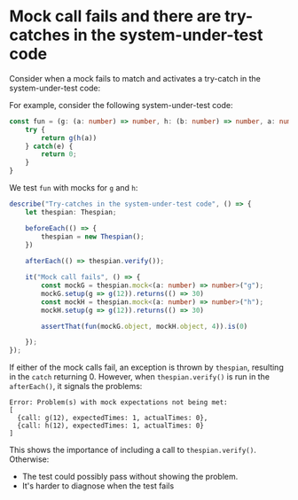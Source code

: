 # Mock call fails and there are try-catches in the system-under-test code

Consider when a mock fails to match and activates a try-catch in the system-under-test code:

For example, consider the following system-under-test code:

```typescript
const fun = (g: (a: number) => number, h: (b: number) => number, a: number): number => {
    try {
        return g(h(a))
    } catch(e) {
        return 0;
    }
}
```

We test `fun` with mocks for `g` and `h`:

```typescript
describe("Try-catches in the system-under-test code", () => {
    let thespian: Thespian;

    beforeEach(() => {
        thespian = new Thespian();
    })
  
    afterEach(() => thespian.verify());

    it("Mock call fails", () => {
        const mockG = thespian.mock<(a: number) => number>("g");
        mockG.setup(g => g(12)).returns(() => 30)
        const mockH = thespian.mock<(a: number) => number>("h");
        mockH.setup(g => g(12)).returns(() => 30)

        assertThat(fun(mockG.object, mockH.object, 4)).is(0)

    });
});
```

If either of the mock calls fail, an exception is thrown by `thespian`, resulting in the `catch` returning 0.
However, when `thespian.verify()` is run in the `afterEach()`, it signals the problems:

```
Error: Problem(s) with mock expectations not being met:
[
  {call: g(12), expectedTimes: 1, actualTimes: 0}, 
  {call: h(12), expectedTimes: 1, actualTimes: 0}
]
```

This shows the importance of including a call to `thespian.verify()`.
Otherwise:
 * The test could possibly pass without showing the problem.
 * It's harder to diagnose when the test fails
